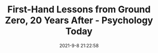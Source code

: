 ---
"title": "First-Hand Lessons from Ground Zero, 20 Years After - Psychology Today"
"date": "2021-9-8 21:22:58"
"feed_name": "GOOGLENEWSINDUSTRIAL"
"feed_website": "https://news.google.com/search?q=industrial%2Bincident&hl=en-US&gl=US&ceid=US:en"
"feed_rss": "https://news.google.com/rss/search?q=industrial%2Bincident&hl=en-US&gl=US&ceid=US:en"
"link": "https://www.psychologytoday.com/us/blog/darwins-subterranean-world/202109/first-hand-lessons-ground-zero-20-years-after"
"file": "_posts/2021-1-1-d8b9830232c32dcc34940a4e5fba34cfcc278bd8.md"
"accident": "0"
"drilling": "0"
---
